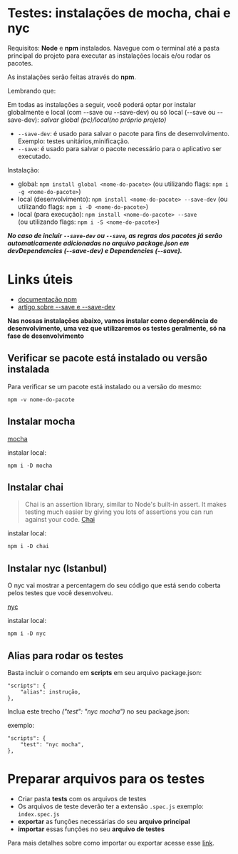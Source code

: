 # Testes: instalações de mocha, chai e nyc

Requisitos: **Node** e **npm** instalados.
Navegue com o terminal até a pasta principal do projeto para executar as instalações locais e/ou rodar os pacotes.

As instalações serão feitas através do **npm**.

Lembrando que:

Em todas as instalações a seguir, você poderá optar por instalar globalmente e local (com --save ou --save-dev) ou só local (--save ou --save-dev):
*salvar global (pc)/local(no próprio projeto)*

* `--save-dev`: é usado para salvar o pacote para fins de desenvolvimento. Exemplo: testes unitários,minificação.
* `--save`: é usado para salvar o pacote necessário para o aplicativo ser executado.

Instalação:
* global: `npm install global <nome-do-pacote>`
  (ou utilizando flags: `npm i -g <nome-do-pacote>`)
* local (desenvolvimento): `npm install <nome-do-pacote> --save-dev` 
  (ou utilizando flags: `npm i -D <nome-do-pacote>`)
* local (para execução): `npm install <nome-do-pacote> --save`  
  (ou utilizando flags: `npm i -S <nome-do-pacote>`)

***No caso de incluir `--save-dev` ou `--save`, as regras dos pacotes já serão automaticamente adicionadas no arquivo package.json em devDependencies (--save-dev) e Dependencies (--save).***

# Links úteis

* [documentação npm](https://docs.npmjs.com/)
* [artigo sobre --save e --save-dev](https://blog.da2k.com.br/2015/03/03/gerenciando-corretamente-dependencias-em-nodejs-save-ou-save-dev-1/)

**Nas nossas instalações abaixo, vamos instalar como dependência de desenvolvimento, uma vez que utilizaremos os testes geralmente, só na fase de desenvolvimento**

## Verificar se pacote está instalado ou versão instalada
Para verificar se um pacote está instalado ou a versão do mesmo:

`npm -v nome-do-pacote`

## Instalar mocha
[mocha](https://www.npmjs.com/package/mocha)

instalar local:

`npm i -D mocha`

## Instalar chai
> Chai is an assertion library, similar to Node's built-in assert. It makes testing much easier by giving you lots of assertions you can run against your code. [Chai](https://www.chaijs.com/)

instalar local:

`npm i -D chai`

## Instalar nyc (Istanbul)
O nyc vai mostrar a percentagem do seu código que está sendo coberta pelos testes que você desenvolveu.

[nyc](https://www.npmjs.com/package/nyc)

instalar local:

`npm i -D nyc`

## Alias para rodar os testes
Basta incluir o comando em **scripts** em seu arquivo package.json: 
```
"scripts": {
    "alias": instrução,
},
```

Inclua este trecho *("test": "nyc mocha")* no seu package.json:

exemplo:
```
"scripts": {
    "test": "nyc mocha",
},
```

# Preparar arquivos para os testes
* Criar pasta **tests** com os arquivos de testes 
* Os arquivos de teste deverão ter a extensão `.spec.js` exemplo: `index.spec.js`
* **exportar** as funções necessárias do seu __arquivo principal__
* **importar** essas funções no seu __arquivo de testes__

Para mais detalhes sobre como importar ou exportar acesse esse [link](https://github.com/hlays/learning-front-end/tree/master/notes/import-export/).



